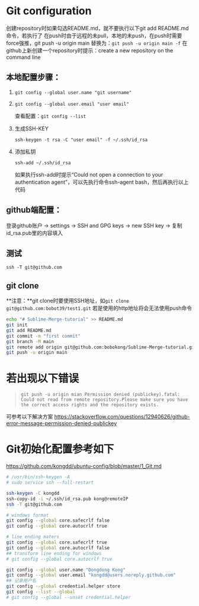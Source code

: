 # Git configuration

创建repository时如果勾选README.md，就不要执行以下git add README.md命令，若执行了
在push时由于远程的未pull，本地的未push，在push时需要force强推，git push -u origin main
替换为：`git push -u origin main -f`
在github上新创建一个repository时提示：create a new repository on the command line

## 本地配置步骤：

1. `git config --global user.name "git username"`

2. `git config --global user.email "user email"`

   查看配置：`git config --list`

3. 生成SSH-KEY

   <!--执行下面命令后会在~/.ssh/目录下生成id_rsa(私钥)和id_rsa.pub(公钥)-->

   ```
   ssh-keygen -t rsa -C "user email" -f ~/.ssh/id_rsa
   ```

4. 添加私钥

   `ssh-add ~/.ssh/id_rsa`

   如果执行ssh-add时提示“Could not open a connection to your authentication agent”，可以先执行命令ssh-agent bash，然后再执行以上代码

## github端配置：

登录github账户 -> settings -> SSH and GPG keys -> new SSH key -> 复制id_rsa.pub里的内容填入

## 测试

`ssh -T git@github.com`

## git clone

**注意：**git clone时要使用SSH地址，如`git clone git@github.com:bobot39/test1.git`
若是使用的http地址将会无法使用push命令

```bash
echo "# Sublime-Merge-tutorial" >> README.md
git init
git add README.md
git commit -m "first commit"
git branch -M main	
git remote add origin git@github.com:bobokong/Sublime-Merge-tutorial.git
git push -u origin main
```

# 若出现以下错误

> `git push -u origin mian Permission denied (publickey).fatal: Could not read from remote repository.Please make sure you have the correct access rights and the repository exists.`

可参考以下解决方案
<https://stackoverflow.com/questions/12940626/github-error-message-permission-denied-publickey>

# Git初始化配置参考如下
<https://github.com/kongdd/ubuntu-config/blob/master/1_Git.md>

```bash
# /usr/bin/ssh-keygen -A
# sudo service ssh --full-restart

ssh-keygen -C kongdd
ssh-copy-id -i ~/.ssh/id_rsa.pub kong@remoteIP
ssh -T git@github.com

# windows format
git config --global core.safecrlf false
git config --global core.autocrlf true

# line ending maters
git config --global core.safecrlf true
git config --global core.autocrlf false
## transform line ending for windows
# git config --global core.autocrlf true

git config --global user.name "Dongdong Kong"
git config --global user.email "kongdd@users.noreply.github.com"
## 记录用户名
git config --global credential.helper store
git config --list --global
# git config --global --unset credential.helper
```
